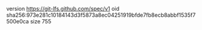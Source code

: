 version https://git-lfs.github.com/spec/v1
oid sha256:973e281c10184143d3f5873a8ec04251919bfde7fb8ecb8abbf1535f7500e0ca
size 755
